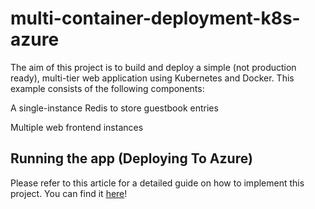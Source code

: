 # multi-container-deployment-k8s-azure


The aim of this project is to build and deploy a simple (not production ready), multi-tier web application using Kubernetes and Docker. This example consists of the following components:

A single-instance Redis to store guestbook entries

Multiple web frontend instances

## Running the app (Deploying To Azure)
Please refer to this article for a detailed guide on how to implement this project. You can find it [here](https://dev.to/aybims/deploying-a-multi-container-application-using-azure-kubernetes-services-371c)!
